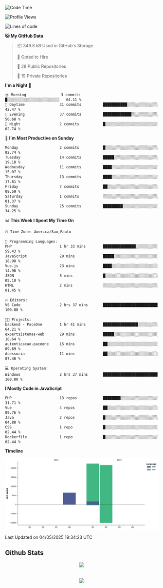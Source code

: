  
<!--START_SECTION:waka-->
![Code Time](http://img.shields.io/badge/Code%20Time-1%2C872%20hrs%2049%20mins-blue)

![Profile Views](http://img.shields.io/badge/Profile%20Views-2-blue)

![Lines of code](https://img.shields.io/badge/From%20Hello%20World%20I%27ve%20Written-50.4%20thousand%20lines%20of%20code-blue)

**🐱 My GitHub Data** 

> 📦 349.8 kB Used in GitHub's Storage 
 > 
> 💼 Opted to Hire
 > 
> 📜 28 Public Repositories 
 > 
> 🔑 19 Private Repositories 
 > 
**I'm a Night 🦉** 

```text
🌞 Morning                3 commits           █░░░░░░░░░░░░░░░░░░░░░░░░   04.11 % 
🌆 Daytime                31 commits          ███████████░░░░░░░░░░░░░░   42.47 % 
🌃 Evening                37 commits          █████████████░░░░░░░░░░░░   50.68 % 
🌙 Night                  2 commits           █░░░░░░░░░░░░░░░░░░░░░░░░   02.74 % 
```
📅 **I'm Most Productive on Sunday** 

```text
Monday                   2 commits           █░░░░░░░░░░░░░░░░░░░░░░░░   02.74 % 
Tuesday                  14 commits          █████░░░░░░░░░░░░░░░░░░░░   19.18 % 
Wednesday                11 commits          ████░░░░░░░░░░░░░░░░░░░░░   15.07 % 
Thursday                 13 commits          ████░░░░░░░░░░░░░░░░░░░░░   17.81 % 
Friday                   7 commits           ██░░░░░░░░░░░░░░░░░░░░░░░   09.59 % 
Saturday                 1 commits           ░░░░░░░░░░░░░░░░░░░░░░░░░   01.37 % 
Sunday                   25 commits          █████████░░░░░░░░░░░░░░░░   34.25 % 
```


📊 **This Week I Spent My Time On** 

```text
🕑︎ Time Zone: America/Sao_Paulo

💬 Programming Languages: 
PHP                      1 hr 33 mins        ███████████████░░░░░░░░░░   59.43 % 
JavaScript               29 mins             █████░░░░░░░░░░░░░░░░░░░░   18.98 % 
Vue.js                   23 mins             ████░░░░░░░░░░░░░░░░░░░░░   14.90 % 
JSON                     8 mins              █░░░░░░░░░░░░░░░░░░░░░░░░   05.18 % 
HTML                     2 mins              ░░░░░░░░░░░░░░░░░░░░░░░░░   01.45 % 

🔥 Editors: 
VS Code                  2 hrs 37 mins       █████████████████████████   100.00 % 

🐱‍💻 Projects: 
backend - PaceOne        1 hr 41 mins        ████████████████░░░░░░░░░   64.21 % 
expertsistemas-web       29 mins             █████░░░░░░░░░░░░░░░░░░░░   18.64 % 
autenticacao-paceone     15 mins             ██░░░░░░░░░░░░░░░░░░░░░░░   09.69 % 
Acessoria                11 mins             ██░░░░░░░░░░░░░░░░░░░░░░░   07.46 % 

💻 Operating System: 
Windows                  2 hrs 37 mins       █████████████████████████   100.00 % 
```

**I Mostly Code in JavaScript** 

```text
PHP                      13 repos            ████████░░░░░░░░░░░░░░░░░   31.71 % 
Vue                      4 repos             ██░░░░░░░░░░░░░░░░░░░░░░░   09.76 % 
Java                     2 repos             █░░░░░░░░░░░░░░░░░░░░░░░░   04.88 % 
CSS                      1 repo              █░░░░░░░░░░░░░░░░░░░░░░░░   02.44 % 
Dockerfile               1 repo              █░░░░░░░░░░░░░░░░░░░░░░░░   02.44 % 
```



**Timeline**

![Lines of Code chart](https://raw.githubusercontent.com/MaueDev/MaueDev/main/assets/bar_graph.png)


 Last Updated on 04/05/2025 19:34:23 UTC
<!--END_SECTION:waka-->

## Github Stats  
<div align="center"><img src="https://github-readme-stats.vercel.app/api/top-langs/?username=MaueDev&hide_border=true&layout=compact" align="center" /></div>  

<br/>  

<br/>  

<div align="center">
<img src="https://komarev.com/ghpvc/?username=MaueDev&&style=flat-square" align="center" />
</div>  
  
